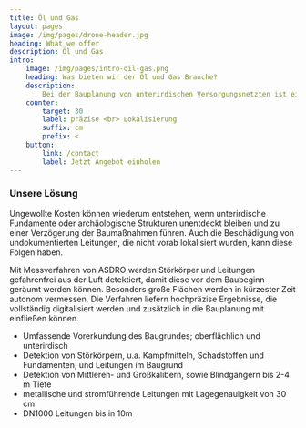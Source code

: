 ```yaml
---
title: Öl und Gas
layout: pages
image: /img/pages/drone-header.jpg
heading: What we offer
description: Öl und Gas
intro:
    image: /img/pages/intro-oil-gas.png
    heading: Was bieten wir der Öl und Gas Branche?
    description:
        Bei der Bauplanung von unterirdischen Versorgungsnetzten ist eine fachgemäße Vorerkundung des Baugrundes ein wesentlicher Bestandteil, um die Sicherheit während der Baumaßnahmen zu gewährleisten und ungewollten Kosten zu verhindern. Die Sicherheit auf der Baustelle kann beispielsweise durch unentdeckte Munitionsaltlasten gefährdet werden.
    counter:
        target: 30
        label: präzise <br> Lokalisierung
        suffix: cm
        prefix: <
    button:
        link: /contact
        label: Jetzt Angebot einholen
---
```


### Unsere Lösung

Ungewollte Kosten können wiederum entstehen, wenn unterirdische Fundamente oder archäologische Strukturen unentdeckt bleiben und zu einer Verzögerung der Baumaßnahmen führen. Auch die Beschädigung von undokumentierten Leitungen, die nicht vorab lokalisiert wurden, kann diese Folgen haben.

Mit Messverfahren von ASDRO werden Störkörper und Leitungen gefahrenfrei aus der Luft detektiert, damit diese vor dem Baubeginn geräumt werden können. Besonders große Flächen werden in kürzester Zeit autonom vermessen. Die Verfahren liefern hochpräzise Ergebnisse, die vollständig digitalisiert werden und zusätzlich in die Bauplanung mit einfließen können.

+ Umfassende Vorerkundung des Baugrundes; oberflächlich und unterirdisch
+ Detektion von Störkörpern, u.a. Kampfmitteln, Schadstoffen und Fundamenten, und Leitungen im Baugrund
+ Detektion von Mittleren- und Großkalibern, sowie Blindgängern bis 2-4 m Tiefe
+ metallische und stromführende Leitungen mit Lagegenauigkeit von 30 cm
+ DN1000 Leitungen bis in 10m